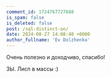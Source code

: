 ```yaml
---
comment_id: 1724767727688
is_spam: false
is_deleted: false
post: /sql-distinct-on/
date: 2024-08-27 14:08:48 +0000
author_fullname: 'Ev Dolzhenko'
---
```


Очень полезно и доходчиво, спасибо!

ЗЫ. Лисп в массы :)
